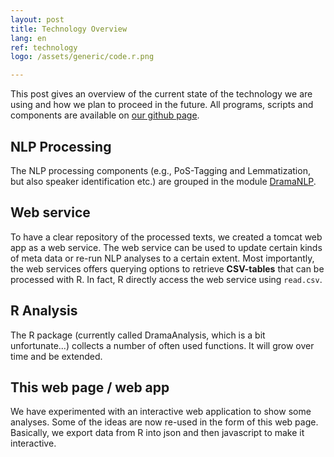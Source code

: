 ```yaml
---
layout: post
title: Technology Overview
lang: en
ref: technology
logo: /assets/generic/code.r.png

---
```


This post gives an overview of the current state of the technology we are using and how we plan to proceed in the future. All programs, scripts and components are available on [our github page](http://github.com/quadrama).
<!--more-->

## NLP Processing

The NLP processing components (e.g., PoS-Tagging and Lemmatization, but also speaker identification etc.) are grouped in the module [DramaNLP](http://github.com/quadrama/DramaNLP).

## Web service

To have a clear repository of the processed texts, we created a tomcat web app as a web service. The web service can be used to update certain kinds of meta data or re-run NLP analyses to a certain extent. Most importantly, the web services offers querying options to retrieve **CSV-tables** that can be processed with R. In fact, R directly access the web service using `read.csv`.

## R Analysis
The R package (currently called DramaAnalysis, which is a bit unfortunate...) collects a number of often used functions. It will grow over time and be extended.

## This web page / web app
We have experimented with an interactive web application to show some analyses. Some of the ideas are now re-used in the form of this web page. Basically, we export data from R into json and then javascript to make it interactive.
